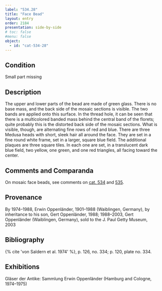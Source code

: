 ```yaml
---
label: "534.28"
title: "Face Bead"
layout: entry
order: 2184
presentation: side-by-side
# toc: false
#menu: false 
object:
  - id: "cat-534-28"
---
```


## Condition

Small part missing

## Description

The upper and lower parts of the bead are made of green glass. There is no base mass, and the back side of the mosaic sections is visible. The two bands are applied onto this surface. In the thread hole, it can be seen that there is a multicolored banded mass behind the central band of the florets; quite probably this is the distorted back side of the mosaic sections. What is visible, though, are alternating fine rows of red and blue. There are three Medusa heads with short, sleek hair all around the face. They are set in a fine round white frame, set in a larger, square blue field. The additional plaques are three square tiles. In each one are set, in a translucent dark blue field, two yellow, one green, and one red triangles, all facing toward the center.

## Comments and Comparanda

On mosaic face beads, see comments on [cat. 534](/catalogue/cat-534) and [535](/catalogue/cat-535).

## Provenance

By 1974–1988, Erwin Oppenländer, 1901–1988 (Waiblingen, Germany), by inheritance to his son, Gert Oppenländer, 1988; 1988–2003, Gert Oppenländer (Waiblingen, Germany), sold to the J. Paul Getty Museum, 2003

## Bibliography

{% cite 'von Saldern et al. 1974' %}, p. 126, no. 334; p. 120, plate no. 334.

## Exhibitions

Gläser der Antike: Sammlung Erwin Oppenländer (Hamburg and Cologne, 1974–1975)
